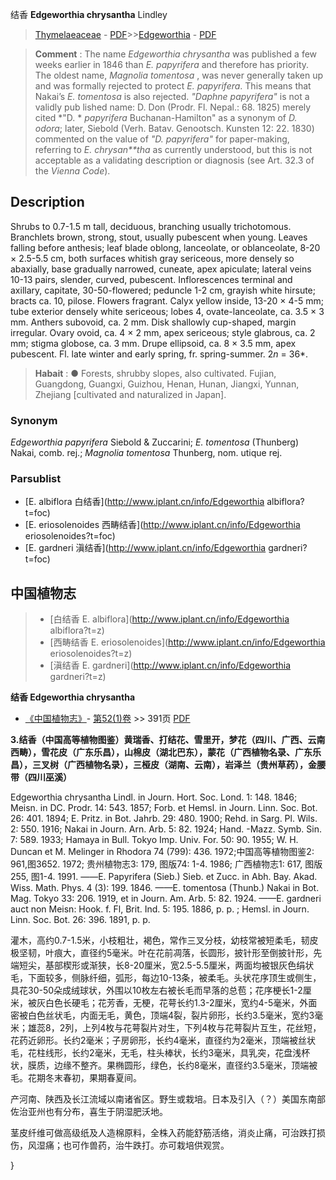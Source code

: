 结香 **Edgeworthia chrysantha** Lindley

> [Thymelaeaceae](http://www.iplant.cn/info/Thymelaeaceae?t=foc) - [PDF](http://www.iplant.cn/foc/pdf/Thymelaeaceae.pdf)>>[Edgeworthia](http://www.iplant.cn/info/Edgeworthia?t=foc) - [PDF](http://www.iplant.cn/foc/pdf/Edgeworthia.pdf)


> **Comment** : 
> The name *Edgeworthia chrysantha* was published a few weeks earlier in 1846 than *E. papyrifera* and therefore has priority. The oldest name, *Magnolia tomentosa* , was never generally taken up and was formally rejected to protect *E. papyrifera*. This means that Nakai’s *E. tomentosa* is also rejected. *\"Daphne papyrifera\"* is not a validly pub lished name: D. Don (Prodr. Fl. Nepal.: 68. 1825) merely cited *\"D. * *papyrifera* Buchanan-Hamilton\" as a synonym of *D. odora*; later, Siebold (Verh. Batav. Genootsch. Kunsten 12: 22. 1830) commented on the value of *\"D. papyrifera\"* for paper-making, referring to *E. chrysan**tha* as currently understood, but this is not acceptable as a validating description or diagnosis (see Art. 32.3 of the *Vienna Code*).

## Description

Shrubs to 0.7-1.5 m tall, deciduous, branching usually trichotomous. Branchlets brown, strong, stout, usually pubescent when young. Leaves falling before anthesis; leaf blade oblong, lanceolate, or oblanceolate, 8-20 × 2.5-5.5 cm, both surfaces whitish gray sericeous, more densely so abaxially, base gradually narrowed, cuneate, apex apiculate; lateral veins 10-13 pairs, slender, curved, pubescent. Inflorescences terminal and axillary, capitate, 30-50-flowered; peduncle 1-2 cm, grayish white hirsute; bracts ca. 10, pilose. Flowers fragrant. Calyx yellow inside, 13-20 × 4-5 mm; tube exterior densely white sericeous; lobes 4, ovate-lanceolate, ca. 3.5 × 3 mm. Anthers subovoid, ca. 2 mm. Disk shallowly cup-shaped, margin irregular. Ovary ovoid, ca. 4 × 2 mm, apex sericeous; style glabrous, ca. 2 mm; stigma globose, ca. 3 mm. Drupe ellipsoid, ca. 8 × 3.5 mm, apex pubescent. Fl. late winter and early spring, fr. spring-summer. 2*n* = 36*.


> **Habait** : 
>● Forests, shrubby slopes, also cultivated. Fujian, Guangdong, Guangxi, Guizhou, Henan, Hunan, Jiangxi, Yunnan, Zhejiang [cultivated and naturalized in Japan].

### Synonym
*Edgeworthia papyrifera* Siebold & Zuccarini; *E. tomentosa* (Thunberg) Nakai, comb. rej.; *Magnolia tomentosa* Thunberg, nom. utique rej.

### Parsublist

* [E.  albiflora  白结香](http://www.iplant.cn/info/Edgeworthia albiflora?t=foc)
* [E.  eriosolenoides  西畴结香](http://www.iplant.cn/info/Edgeworthia eriosolenoides?t=foc)
* [E.  gardneri  滇结香](http://www.iplant.cn/info/Edgeworthia gardneri?t=foc)

## 中国植物志

> * [白结香  E.  albiflora](http://www.iplant.cn/info/Edgeworthia albiflora?t=z)
> * [西畴结香  E.  eriosolenoides](http://www.iplant.cn/info/Edgeworthia eriosolenoides?t=z)
> * [滇结香  E.  gardneri](http://www.iplant.cn/info/Edgeworthia gardneri?t=z)


**结香 Edgeworthia chrysantha**

* [《中国植物志》](http://www.iplant.cn/frps)- [第52(1)卷](http://www.iplant.cn/frps/vol/52(1)) >> 391页 [PDF](http://www.iplant.cn/frps/pdf/52(1)/391a.PDF)


**3.结香（中国高等植物图鉴）黄瑞香、打结花、雪里开，梦花（四川、广西、云南西畴），雪花皮（广东乐昌），山棉皮（湖北巴东），蒙花（广西植物名录、广东乐昌），三叉树（广西植物名录），三桠皮（湖南、云南），岩泽兰（贵州草药），金腰带（四川巫溪）**

Edgeworthia chrysantha Lindl. in Journ. Hort. Soc. Lond. 1: 148. 1846; Meisn. in DC. Prodr. 14: 543. 1857; Forb. et Hemsl. in Journ. Linn. Soc. Bot. 26: 401. 1894; E. Pritz. in Bot. Jahrb. 29: 480. 1900; Rehd. in Sarg. Pl. Wils. 2: 550. 1916; Nakai in Journ. Arn. Arb. 5: 82. 1924; Hand. -Mazz. Symb. Sin. 7: 589. 1933; Hamaya in Bull. Tokyo Imp. Univ. For. 50: 90. 1955; W. H. Duncan et M. Melinger in Rhodora 74 (799): 436. 1972;中国高等植物图鉴2: 961,图3652. 1972; 贵州植物志3: 179, 图版74: 1-4. 1986; 广西植物志1: 617, 图版255, 图1-4. 1991. ——E. Papyrifera (Sieb.) Sieb. et Zucc. in Abh. Bay. Akad. Wiss. Math. Phys. 4 (3): 199. 1846. ——E. tomentosa (Thunb.) Nakai in Bot. Mag. Tokyo 33: 206. 1919, et in Journ. Am. Arb. 5: 82. 1924. ——E. gardneri auct non Meisn: Hook. f. Fl, Brit. Ind. 5: 195. 1886, p. p. ; Hemsl. in Journ. Linn. Soc. Bot. 26: 396. 1891, p. p.

灌木，高约0.7-1.5米，小枝粗壮，褐色，常作三叉分枝，幼枝常被短柔毛，韧皮极坚韧，叶痕大，直径约5毫米。叶在花前凋落，长圆形，披针形至倒披针形，先端短尖，基部楔形或渐狭，长8-20厘米，宽2.5-5.5厘米，两面均被银灰色绢状毛，下面较多，侧脉纤细，弧形，每边10-13条，被柔毛。头状花序顶生或侧生，具花30-50朵成绒球状，外围以10枚左右被长毛而早落的总苞；花序梗长1-2厘米，被灰白色长硬毛；花芳香，无梗，花萼长约1.3-2厘米，宽约4-5毫米，外面密被白色丝状毛，内面无毛，黄色，顶端4裂，裂片卵形，长约3.5毫米，宽约3毫米；雄蕊8，2列，上列4枚与花萼裂片对生，下列4枚与花萼裂片互生，花丝短，花药近卵形。长约2毫米；子房卵形，长约4毫米，直径约为2毫米，顶端被丝状毛，花柱线形，长约2毫米，无毛，柱头棒状，长约3毫米，具乳突，花盘浅杯状，膜质，边缘不整齐。果椭圆形，绿色，长约8毫米，直径约3.5毫米，顶端被毛。花期冬末春初，果期春夏间。

产河南、陕西及长江流域以南诸省区。野生或栽培。日本及引入（？）美国东南部佐治亚州也有分布，喜生于阴湿肥沃地。

茎皮纤维可做高级纸及人造棉原料，全株入药能舒筋活络，消炎止痛，可治跌打损伤，风湿痛；也可作兽药，治牛跌打。亦可栽培供观赏。

}